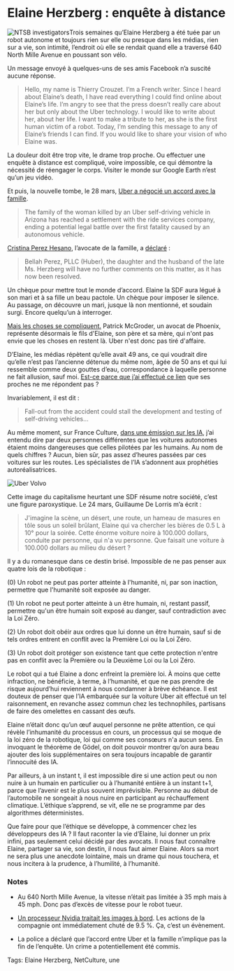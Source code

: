 # Elaine Herzberg : enquête à distance

![NTSB investigators](https://tcrouzet.com/images_tc/2018/04/ubercar-bis-600x460.jpg)Trois semaines qu’Elaine Herzberg a été tuée par un robot autonome et toujours rien sur elle ou presque dans les médias, rien sur a vie, son intimité, l’endroit où elle se rendait quand elle a traversé 640 North Mille Avenue en poussant son vélo.

Un message envoyé à quelques-uns de ses amis Facebook n’a suscité aucune réponse.

> Hello, my name is Thierry Crouzet. I’m a French writer. Since I heard about Elaine’s death, I have read everything I could find online about Elaine’s life. I’m angry to see that the press doesn’t really care about her but only about the Uber technology. I would like to write about her, about her life. I want to make a tribute to her, as she is the first human victim of a robot. Today, I’m sending this message to any of Elaine’s friends I can find. If you would like to share your vision of who Elaine was.

La douleur doit être trop vite, le drame trop proche. Ou effectuer une enquête à distance est compliqué, voire impossible, ce qui démontre la nécessité de réengager le corps. Visiter le monde sur Google Earth n’est qu’un jeu vidéo.

Et puis, la nouvelle tombe, le 28 mars, [Uber a négocié un accord avec la famille](https://www.theguardian.com/technology/2018/mar/29/uber-settles-with-family-of-woman-killed-by-self-driving-car).

> The family of the woman killed by an Uber self-driving vehicle in Arizona has reached a settlement with the ride services company, ending a potential legal battle over the first fatality caused by an autonomous vehicle.

[Cristina Perez Hesano](https://bellahperez.com/attorneys/cristina-perez-hesano/), l’avocate de la famille, a [déclaré](http://www.chicagotribune.com/business/ct-biz-uber-self-driving-car-settlement-20180330-story.html) :

> Bellah Perez, PLLC (Huber), the daughter and the husband of the late Ms. Herzberg will have no further comments on this matter, as it has now been resolved.

Un chèque pour mettre tout le monde d’accord. Elaine la SDF aura légué à son mari et à sa fille un beau pactole. Un chèque pour imposer le silence. Au passage, on découvre un mari, jusque là non mentionné, et soudain surgi. Encore quelqu’un à interroger.

[Mais les choses se compliquent.](http://www.businessinsider.fr/us/uber-legal-troubles-pedestrian-elaine-herzberg-killed-2018-3) Patrick McGroder, un avocat de Phoenix, représente désormais le fils d'Elaine, son père et sa mère, qui n'ont pas envie que les choses en restent là. Uber n'est donc pas tiré d'affaire.

D’Elaine, les médias répètent qu’elle avait 49 ans, ce qui voudrait dire qu’elle n’est pas l’ancienne détenue du même nom, âgée de 50 ans et qui lui ressemble comme deux gouttes d’eau, correspondance à laquelle personne ne fait allusion, sauf moi. [Est-ce parce que j’ai effectué ce lien](https://tcrouzet.com/2018/03/24/qui-etait-elaine-herzberg/) que ses proches ne me répondent pas ?

Invariablement, il est dit :

> Fall-out from the accident could stall the development and testing of self-driving vehicles…

Au même moment, sur France Culture, [dans une émission sur les IA](https://www.franceculture.fr/emissions/la-methode-scientifique/la-methode-scientifique-du-vendredi-06-avril-2018), j’ai entendu dire par deux personnes différentes que les voitures autonomes étaient moins dangereuses que celles pilotées par les humains. Au nom de quels chiffres ? Aucun, bien sûr, pas assez d’heures passées par ces voitures sur les routes. Les spécialistes de l’IA s’adonnent aux prophéties autoréalisatrices.

![Uber Volvo](https://tcrouzet.com/images_tc/2018/04/uber-atg-volvo-600x455.jpg)

Cette image du capitalisme heurtant une SDF résume notre société, c’est une figure paroxystique. Le 24 mars, Guillaume De Lorris m’a écrit :

> J'imagine la scène, un désert, une route, un hameau de masures en tôle sous un soleil brûlant, Elaine qui va chercher les bières de 0.5 L à 10° pour la soirée. Cette énorme voiture noire à 100.000 dollars, conduite par personne, qui n'a vu personne. Que faisait une voiture à 100.000 dollars au milieu du désert ?

Il y a du romanesque dans ce destin brisé. Impossible de ne pas penser aux quatre lois de la robotique :

(0) Un robot ne peut pas porter atteinte à l'humanité, ni, par son inaction, permettre que l'humanité soit exposée au danger.

(1) Un robot ne peut porter atteinte à un être humain, ni, restant passif, permettre qu'un être humain soit exposé au danger, sauf contradiction avec la Loi Zéro.

(2) Un robot doit obéir aux ordres que lui donne un être humain, sauf si de tels ordres entrent en conflit avec la Première Loi ou la Loi Zéro.

(3) Un robot doit protéger son existence tant que cette protection n'entre pas en conflit avec la Première ou la Deuxième Loi ou la Loi Zéro.

Le robot qui a tué Elaine a donc enfreint la première loi. À moins que cette infraction, ne bénéficie, à terme, à l’humanité, et que ne pas prendre de risque aujourd’hui reviennent à nous condamner à brève échéance. Il est douteux de penser que l’IA embarquée sur la voiture Uber ait effectué un tel raisonnement, en revanche assez commun chez les technophiles, partisans de faire des omelettes en cassant des œufs.

Elaine n’était donc qu’un œuf auquel personne ne prête attention, ce qui révèle l’inhumanité du processus en cours, un processus qui se moque de la loi zéro de la robotique, loi qui comme ses consœurs n'a aucun sens. En invoquant le théorème de Gödel, on doit pouvoir montrer qu’on aura beau ajouter des lois supplémentaires on sera toujours incapable de garantir l’innocuité des IA.

Par ailleurs, à un instant t, il est impossible dire si une action peut ou non nuire à un humain en particulier ou à l’humanité entière à un instant t+1, parce que l’avenir est le plus souvent imprévisible. Personne au début de l’automobile ne songeait à nous nuire en participant au réchauffement climatique. L’éthique s’apprend, se vit, elle ne se programme par des algorithmes déterministes.

Que faire pour que l’éthique se développe, à commencer chez les développeurs des IA ? Il faut raconter la vie d’Elaine, lui donner un prix infini, pas seulement celui décidé par des avocats. Il nous faut connaître Elaine, partager sa vie, son destin, il nous faut aimer Elaine. Alors sa mort ne sera plus une anecdote lointaine, mais un drame qui nous touchera, et nous incitera à la prudence, à l’humilité, à l’humanité.

### Notes

- Au 640 North Mille Avenue, la vitesse n’était pas limitée à 35 mph mais à 45 mph. Donc pas d’excès de vitesse pour le robot tueur.

- [Un processeur Nvidia traitait les images à bord](https://www.theguardian.com/technology/2018/mar/29/uber-settles-with-family-of-woman-killed-by-self-driving-car). Les actions de la compagnie ont immédiatement chuté de 9.5 %. Ça, c’est un évènement.

- La police a déclaré que l’accord entre Uber et la famille n’implique pas la fin de l’enquête. Un crime a potentiellement été commis.

Tags: Elaine Herzberg, NetCulture, une